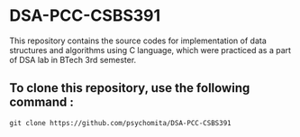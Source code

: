 # DSA-PCC-CSBS391
This repository contains the source codes for implementation of data structures and algorithms using C language, which were practiced as a part of DSA lab in BTech 3rd semester.

## To clone this repository, use the following command :
```
git clone https://github.com/psychomita/DSA-PCC-CSBS391
```

